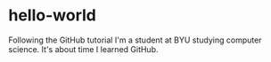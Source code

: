 # hello-world
Following the GitHub tutorial
I'm a student at BYU studying computer science. It's about time I learned GitHub.
